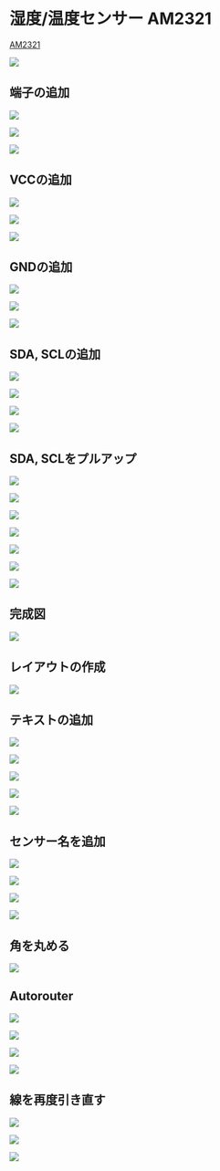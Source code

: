 # 湿度/温度センサー AM2321

[AM2321](http://akizukidenshi.com/catalog/g/gM-07001/)

![](img/amp000.png)



## 端子の追加

![](img/amp001.png)

![](img/amp002.png)

![](img/amp003.png)

## VCCの追加

![](img/amp005.png)

![](img/amp004.png)

![](img/amp006.png)


## GNDの追加

![](img/amp007.png)

![](img/amp008.png)

![](img/amp009.png)

## SDA, SCLの追加

![](img/amp010.png)

![](img/amp011.png)

![](img/amp012.png)

![](img/amp013.png)

## SDA, SCLをプルアップ

![](img/amp014.png)

![](img/amp015.png)

![](img/amp016.png)

![](img/amp017.png)

![](img/amp018.png)

![](img/amp019.png)

![](img/amp021.png)

## 完成図

![](img/amp020.png)

## レイアウトの作成

![](img/amp022.png)

## テキストの追加

![](img/amp023.png)

![](img/amp024.png)

![](img/amp025.png)

![](img/amp026.png)

![](img/amp027.png)

## センサー名を追加

![](img/amp028.png)

![](img/amp029.png)

![](img/amp030.png)

![](img/amp031.png)

## 角を丸める

![](img/amp032.png)

## Autorouter

![](img/amp033.png)

![](img/amp034.png)

![](img/amp035.png)

![](img/amp036.png)

## 線を再度引き直す

![](img/amp037.png)

![](img/amp038.png)

![](img/amp039.png)


